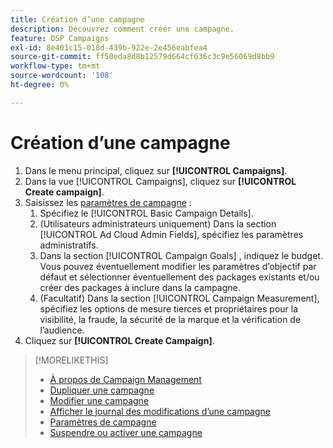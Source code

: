```yaml
---
title: Création d’une campagne
description: Découvrez comment créer une campagne.
feature: DSP Campaigns
exl-id: 8e401c15-018d-439b-922e-2e456eabfea4
source-git-commit: ff50eda8d8b12579d664cf636c3c9e56069d8bb9
workflow-type: tm+mt
source-wordcount: '108'
ht-degree: 0%

---
```


# Création d’une campagne

1. Dans le menu principal, cliquez sur **[!UICONTROL Campaigns]**.
1. Dans la vue [!UICONTROL Campaigns], cliquez sur **[!UICONTROL Create campaign]**.
1. Saisissez les [paramètres de campagne](campaign-settings.md) :
   1. Spécifiez le [!UICONTROL Basic Campaign Details].
   1. (Utilisateurs administrateurs uniquement) Dans la section [!UICONTROL Ad Cloud Admin Fields], spécifiez les paramètres administratifs.
   1. Dans la section [!UICONTROL Campaign Goals] , indiquez le budget. Vous pouvez éventuellement modifier les paramètres d’objectif par défaut et sélectionner éventuellement des packages existants et/ou créer des packages à inclure dans la campagne.
   1. (Facultatif) Dans la section [!UICONTROL Campaign Measurement], spécifiez les options de mesure tierces et propriétaires pour la visibilité, la fraude, la sécurité de la marque et la vérification de l’audience.
1. Cliquez sur **[!UICONTROL Create Campaign]**.

>[!MORELIKETHIS]
>
>* [À propos de Campaign Management](campaign-about.md)
>* [Dupliquer une campagne](campaign-duplicate.md)
>* [Modifier une campagne](campaign-edit.md)
>* [Afficher le journal des modifications d’une campagne](campaign-change-log.md)
>* [Paramètres de campagne](campaign-settings.md)
>* [Suspendre ou activer une campagne](campaign-pause-activate.md)
